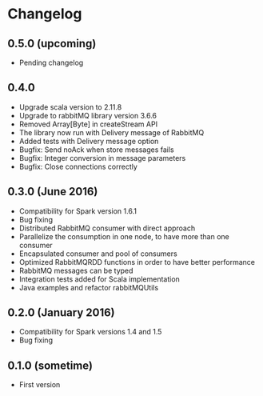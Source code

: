# Changelog

## 0.5.0 (upcoming)

* Pending changelog

## 0.4.0

* Upgrade scala version to 2.11.8
* Upgrade to rabbitMQ library version 3.6.6
* Removed Array[Byte] in createStream API
* The library now run with Delivery message of RabbitMQ
* Added tests with Delivery message option
* Bugfix: Send noAck when store messages fails
* Bugfix: Integer conversion in message parameters
* Bugfix: Close connections correctly

## 0.3.0 (June 2016)

* Compatibility for Spark version 1.6.1
* Bug fixing
* Distributed RabbitMQ consumer with direct approach
* Parallelize the consumption in one node, to have more than one consumer
* Encapsulated consumer and pool of consumers
* Optimized RabbitMQRDD functions in order to have better performance
* RabbitMQ messages can be typed
* Integration tests added for Scala implementation
* Java examples and refactor rabbitMQUtils

## 0.2.0 (January 2016)

* Compatibility for Spark versions 1.4 and 1.5
* Bug fixing

## 0.1.0 (sometime)

* First version
